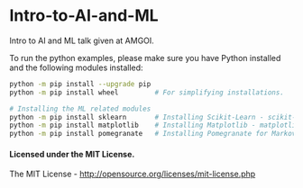 # Intro-to-AI-and-ML

Intro to AI and ML talk given at AMGOI.

To run the python examples, please make sure you have Python installed and the following modules installed:

```bash
python -m pip install --upgrade pip
python -m pip install wheel         # For simplifying installations.

# Installing the ML related modules
python -m pip install sklearn       # Installing Scikit-Learn - scikit-learn.org
python -m pip install matplotlib    # Installing Matplotlib - matplotlib.org
python -m pip install pomegranate   # Installing Pomegranate for Markov chains example - github.com/jmschrei/pomegranate
```

#### Licensed under the MIT License.
The MIT License - http://opensource.org/licenses/mit-license.php
